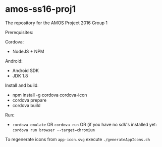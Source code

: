 # amos-ss16-proj1
The repository for the AMOS Project 2016 Group 1

Prerequisites:

Cordova:
- NodeJS + NPM

Android:
- Android SDK
- JDK 1.8

Install and build:

- npm install -g cordova cordova-icon
- cordova prepare
- cordova build

Run:

- `cordova emulate` OR `cordova run` OR (if you have no sdk's installed yet: `cordova run browser --target=chromium`





To regenerate icons from `app-icon.svg` execute `./generateAppIcons.sh`
